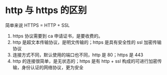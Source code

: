 # http 与 https 的区别

简单来说 HTTPS = HTTP + SSL

1. https 协议需要到 ca 申请证书，是要收费的。
2. http 是超文本传输协议，是明文传输的；https 是具有安全性的 ssl 加密传输协议
3. 连接方式不同，默认使用的端口也不同，http 是 80；https 是 443
4. http 的连接很简单，是无状态的；https 是有 http + ssl 构成的可进行加密传输，身份认证的网络协议，更为安全
